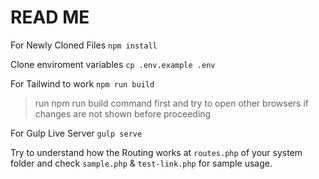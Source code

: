 # READ ME

For Newly Cloned Files
```npm install```

Clone enviroment variables
```cp .env.example .env```

For Tailwind to work
```npm run build```
> run npm run build command first and try to open other browsers if changes are not shown before proceeding

For Gulp Live Server
`gulp serve`

Try to understand how the Routing works at `routes.php` of your system folder and check `sample.php` & `test-link.php` for sample usage.
